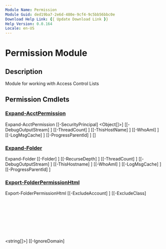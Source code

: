 ```yaml
---
Module Name: Permission
Module Guid: ded19ba7-2e6d-480e-9cf4-9c5bb56bbc0e
Download Help Link: {{ Update Download Link }}
Help Version: 0.0.164
Locale: en-US
---
```


# Permission Module
## Description
Module for working with Access Control Lists

## Permission Cmdlets
### [Expand-AcctPermission](Expand-AcctPermission.md)

Expand-AcctPermission [[-SecurityPrincipal] <Object[]>] [[-DebugOutputStream] <string>] [[-ThreadCount] <int>] [[-ThisHostName] <string>] [[-WhoAmI] <string>] [[-LogMsgCache] <hashtable>] [[-ProgressParentId] <int>] [<CommonParameters>]


### [Expand-Folder](Expand-Folder.md)

Expand-Folder [[-Folder] <Object>] [[-RecurseDepth] <Object>] [[-ThreadCount] <ushort>] [[-DebugOutputStream] <string>] [[-ThisHostname] <string>] [[-WhoAmI] <string>] [[-LogMsgCache] <hashtable>] [[-ProgressParentId] <int>]


### [Export-FolderPermissionHtml](Export-FolderPermissionHtml.md)

Export-FolderPermissionHtml [[-ExcludeAccount] <Object>] [[-ExcludeClass] <string[]>] [[-IgnoreDomain] <Object>] [[-TargetPath] <string[]>] [[-NoGroupMembers] <Object>] [[-OutputDir] <Object>] [[-WhoAmI] <Object>] [[-ThisFqdn] <Object>] [[-StopWatch] <Object>] [[-Title] <Object>] [[-FolderPermissions] <Object>] [[-LogParams] <Object>] [[-ReportDescription] <Object>] [[-FolderTableHeader] <Object>] [[-ReportFileList] <Object>] [[-ReportFile] <Object>] [[-LogFileList] <Object>] [[-ReportInstanceId] <Object>] [[-Subfolders] <Object>] [[-ResolvedFolderTargets] <Object>] [-NoJavaScript]


### [Export-RawPermissionCsv](Export-RawPermissionCsv.md)

Export-RawPermissionCsv [[-Permission] <Object[]>] [[-LiteralPath] <string>] [[-DebugOutputStream] <string>] [[-ThisHostname] <string>] [[-WhoAmI] <string>] [[-LogMsgCache] <hashtable>] [[-ProgressParentId] <int>]


### [Export-ResolvedPermissionCsv](Export-ResolvedPermissionCsv.md)

Export-ResolvedPermissionCsv [[-Permission] <Object[]>] [[-LiteralPath] <string>] [[-DebugOutputStream] <string>] [[-ThisHostname] <string>] [[-WhoAmI] <string>] [[-LogMsgCache] <hashtable>] [[-ProgressParentId] <int>]


### [Format-FolderPermission](Format-FolderPermission.md)

Format-FolderPermission [[-UserPermission] <Object>] [[-FileSystemRightsToIgnore] <string[]>] [[-ThisHostName] <string>] [[-WhoAmI] <string>] [[-LogMsgCache] <hashtable>] [[-ProgressParentId] <int>]


### [Format-PermissionAccount](Format-PermissionAccount.md)

Format-PermissionAccount [[-SecurityPrincipal] <Object[]>] [[-DebugOutputStream] <string>] [[-ThreadCount] <int>] [[-ThisHostName] <string>] [[-WhoAmI] <string>] [[-LogMsgCache] <hashtable>] [[-ProgressParentId] <int>] [<CommonParameters>]


### [Format-TimeSpan](Format-TimeSpan.md)

Format-TimeSpan [[-TimeSpan] <timespan>] [[-UnitsToResolve] <string[]>]


### [Get-CachedCimInstance](Get-CachedCimInstance.md)

Get-CachedCimInstance [[-ComputerName] <string>] [[-ClassName] <string>] [[-Query] <string>] [[-CimCache] <hashtable>] [[-DebugOutputStream] <string>] [[-ThisHostName] <string>] [[-ThisFqdn] <string>] [[-WhoAmI] <string>] [[-LogMsgCache] <hashtable>]


### [Get-CachedCimSession](Get-CachedCimSession.md)

Get-CachedCimSession [[-ComputerName] <string>] [[-CimCache] <hashtable>] [[-DebugOutputStream] <string>] [[-ThisHostName] <string>] [[-ThisFqdn] <string>] [[-WhoAmI] <string>] [[-LogMsgCache] <hashtable>]


### [Get-FolderAccessList](Get-FolderAccessList.md)

Get-FolderAccessList [[-Folder] <Object>] [[-Subfolder] <Object>] [[-ThreadCount] <ushort>] [[-DebugOutputStream] <string>] [[-TodaysHostname] <string>] [[-WhoAmI] <string>] [[-LogMsgCache] <hashtable>] [[-OwnerCache] <ConcurrentDictionary[string,psobject]>] [[-ProgressParentId] <int>]


### [Get-FolderBlock](Get-FolderBlock.md)

Get-FolderBlock [[-FolderPermissions] <Object>]


### [Get-FolderColumnJson](Get-FolderColumnJson.md)

Get-FolderColumnJson [[-InputObject] <Object>] [[-PropNames] <string[]>]


### [Get-FolderPermissionsBlock](Get-FolderPermissionsBlock.md)

Get-FolderPermissionsBlock [[-FolderPermissions] <Object>] [[-ExcludeAccount] <string[]>] [[-ExcludeClass] <string[]>] [[-IgnoreDomain] <string[]>]


### [Get-FolderPermissionTableHeader](Get-FolderPermissionTableHeader.md)

Get-FolderPermissionTableHeader [[-ThisFolder] <Object>] [[-ShortestFolderPath] <string>]


### [Get-FolderTableHeader](Get-FolderTableHeader.md)

Get-FolderTableHeader [[-RecurseDepth] <Object>]


### [Get-HtmlBody](Get-HtmlBody.md)

Get-HtmlBody [[-FolderList] <Object>] [[-HtmlFolderPermissions] <Object>] [[-ReportFooter] <Object>] [[-HtmlFileList] <Object>] [[-LogDir] <Object>] [[-HtmlExclusions] <Object>]


### [Get-HtmlReportFooter](Get-HtmlReportFooter.md)

Get-HtmlReportFooter [[-StopWatch] <Stopwatch>] [[-WhoAmI] <string>] [[-ThisFqdn] <string>] [[-ItemCount] <ulong>] [[-TotalBytes] <ulong>] [[-ReportInstanceId] <string>]


### [Get-PermissionPrincipal](Get-PermissionPrincipal.md)

Get-PermissionPrincipal [[-Identity] <Object[]>] [[-DebugOutputStream] <string>] [[-ThreadCount] <int>] [[-CimCache] <hashtable>] [[-Win32AccountsBySID] <hashtable>] [[-Win32AccountsByCaption] <hashtable>] [[-DirectoryEntryCache] <hashtable>] [[-DomainsByNetbios] <hashtable>] [[-DomainsBySid] <hashtable>] [[-DomainsByFqdn] <hashtable>] [[-IdentityCache] <hashtable>] [[-ThisHostName] <string>] [[-ThisFqdn] <string>] [[-WhoAmI] <string>] [[-LogMsgCache] <hashtable>] [[-ProgressParentId] <int>] [-NoGroupMembers] [<CommonParameters>]


### [Get-PrtgXmlSensorOutput](Get-PrtgXmlSensorOutput.md)

Get-PrtgXmlSensorOutput [[-NtfsIssues] <Object>]


### [Get-ReportDescription](Get-ReportDescription.md)

Get-ReportDescription [[-RecurseDepth] <Object>]


### [Get-TimeZoneName](Get-TimeZoneName.md)

Get-TimeZoneName [[-Time] <datetime>] [[-TimeZone] <ciminstance>]


### [Get-UniqueServerFqdn](Get-UniqueServerFqdn.md)

Get-UniqueServerFqdn [[-Known] <string[]>] [[-FilePath] <string[]>] [[-ThisFqdn] <string>] [[-ProgressParentId] <int>]


### [Initialize-Cache](Initialize-Cache.md)

Initialize-Cache [[-Fqdn] <string[]>] [[-DebugOutputStream] <string>] [[-ThreadCount] <int>] [[-CimCache] <hashtable>] [[-Win32AccountsBySID] <hashtable>] [[-Win32AccountsByCaption] <hashtable>] [[-DirectoryEntryCache] <hashtable>] [[-DomainsByNetbios] <hashtable>] [[-DomainsBySid] <hashtable>] [[-DomainsByFqdn] <hashtable>] [[-ThisHostName] <string>] [[-ThisFqdn] <string>] [[-WhoAmI] <string>] [[-LogMsgCache] <hashtable>] [[-ProgressParentId] <int>] [<CommonParameters>]


### [Invoke-PermissionCommand](Invoke-PermissionCommand.md)

Invoke-PermissionCommand [[-Command] <string>]


### [Remove-CachedCimSession](Remove-CachedCimSession.md)

Remove-CachedCimSession [[-CimCache] <hashtable>]


### [Resolve-PermissionIdentity](Resolve-PermissionIdentity.md)

Resolve-PermissionIdentity [[-Permission] <Object[]>] [[-DebugOutputStream] <string>] [[-ThreadCount] <int>] [[-Win32AccountsBySID] <hashtable>] [[-Win32AccountsByCaption] <hashtable>] [[-DirectoryEntryCache] <hashtable>] [[-DomainsByNetbios] <hashtable>] [[-DomainsBySid] <hashtable>] [[-DomainsByFqdn] <hashtable>] [[-ThisHostName] <string>] [[-ThisFqdn] <string>] [[-WhoAmI] <string>] [[-LogMsgCache] <hashtable>] [[-CimCache] <hashtable>] [[-ProgressParentId] <int>] [<CommonParameters>]


### [Resolve-PermissionTarget](Resolve-PermissionTarget.md)

Resolve-PermissionTarget [[-TargetPath] <DirectoryInfo[]>] [[-CimCache] <hashtable>] [[-DebugOutputStream] <string>] [[-ThisHostname] <string>] [[-ThisFqdn] <string>] [[-WhoAmI] <string>] [[-LogMsgCache] <hashtable>] [<CommonParameters>]


### [Select-FolderPermissionTableProperty](Select-FolderPermissionTableProperty.md)

Select-FolderPermissionTableProperty [[-InputObject] <Object>] [[-IgnoreDomain] <Object>]


### [Select-FolderTableProperty](Select-FolderTableProperty.md)

Select-FolderTableProperty [[-InputObject] <Object>]


### [Select-UniqueAccountPermission](Select-UniqueAccountPermission.md)

Select-UniqueAccountPermission [[-AccountPermission] <Object>] [[-IgnoreDomain] <string[]>] [[-KnownUsers] <Object>] [<CommonParameters>]


### [Update-CaptionCapitalization](Update-CaptionCapitalization.md)

Update-CaptionCapitalization [[-ThisHostName] <string>] [[-Win32AccountsByCaption] <hashtable>]



